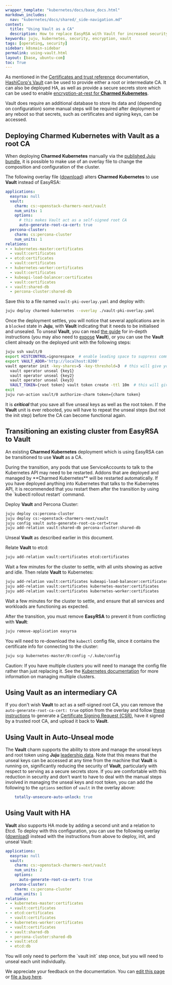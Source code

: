 ```yaml
---
wrapper_template: "kubernetes/docs/base_docs.html"
markdown_includes:
  nav: "kubernetes/docs/shared/_side-navigation.md"
context:
  title: "Using Vault as a CA"
  description: How to replace EasyRSA with Vault for increased security
keywords: juju, kubernetes, security, encryption, vault
tags: [operating, security]
sidebar: k8smain-sidebar
permalink: using-vault.html
layout: [base, ubuntu-com]
toc: True
---
```


As mentioned in the [Certificates and trust reference][certs-doc] documentation,
[HashiCorp's Vault][vault] can be used to provide either a root or intermediate CA. It can
also be deployed HA, as well as provide a secure secrets store which can be used to enable
[encryption-at-rest for **Charmed Kubernetes**][encryption-doc].

Vault does require an additional database to store its data and (depending on
configuration) some manual steps will be required after deployment or any reboot so
that secrets, such as certificates and signing keys, can be accessed.

## Deploying Charmed Kubernetes with Vault as a root CA

When deploying **Charmed Kubernetes** manually via the
[published Juju bundle][cdk-bundle], it is possible to make use of an overlay
file to change the composition and configuration of the cluster.

The following overlay file ([download][vault-pki-yaml]) alters
**Charmed Kubernetes** to use **Vault** instead of EasyRSA:

```yaml
applications:
  easyrsa: null
  vault:
    charm: cs:~openstack-charmers-next/vault
    num_units: 1
    options:
      # this makes Vault act as a self-signed root CA
      auto-generate-root-ca-cert: true
  percona-cluster:
    charm: cs:percona-cluster
    num_units: 1
relations:
- - kubernetes-master:certificates
  - vault:certificates
- - etcd:certificates
  - vault:certificates
- - kubernetes-worker:certificates
  - vault:certificates
- - kubeapi-load-balancer:certificates
  - vault:certificates
- - vault:shared-db
  - percona-cluster:shared-db
```

Save this to a file named `vault-pki-overlay.yaml` and deploy with:

```bash
juju deploy charmed-kubernetes --overlay ./vault-pki-overlay.yaml
```

Once the deployment settles, you will notice that several applications are in a
`blocked` state in **Juju**, with **Vault** indicating that it needs to be initialised
and unsealed. To unseal **Vault**, you can read [the guide][vault-guide-unseal] for
in-depth instructions (you may also need to [expose][] **Vault**), or you can use
the **Vault** client already on the deployed unit with the following steps:

```bash
juju ssh vault/0
export HISTCONTROL=ignorespace  # enable leading space to suppress command history
export VAULT_ADDR='http://localhost:8200'
vault operator init -key-shares=5 -key-threshold=3  # this will give you 5 keys and a root token
  vault operator unseal {key1}
  vault operator unseal {key2}
  vault operator unseal {key3}
  VAULT_TOKEN={root token} vault token create -ttl 10m  # this will give you a token to auth the charm
exit
juju run-action vault/0 authorize-charm token={charm token}
```

<div class="p-notification--information">
  <p markdown="1" class="p-notification__response">
    It is <strong><em>critical </em></strong> that you save all five unseal keys as well as the root
    token.  If the <strong>Vault</strong> unit is ever rebooted, you will have to repeat the
    unseal steps (but not the init step) before the CA can become functional
    again.
  </p>
</div>

## Transitioning an existing cluster from EasyRSA to Vault

An existing **Charmed Kubernetes** deployment which is using EasyRSA can
be transitioned to use **Vault** as a CA.

<div class="p-notification--information">
  <p markdown="1" class="p-notification__response">
    During the transition, any pods that use ServiceAccounts to talk to the
    Kubernetes API may need to be restarted. Addons that are deployed and
    managed by **Charmed Kubernetes** will be restarted automatically. If you
    have deployed anything into Kubernetes that talks to the Kubernetes API, it
    is recommended that you restart them after the transition by using the
    `kubectl rollout restart` command.
  </p>
</div>

Deploy **Vault** and Percona Cluster:

```bash
juju deploy cs:percona-cluster
juju deploy cs:~openstack-charmers-next/vault
juju config vault auto-generate-root-ca-cert=true
juju add-relation vault:shared-db percona-cluster:shared-db
```

Unseal **Vault** as described earlier in this document.

Relate **Vault** to etcd:

```bash
juju add-relation vault:certificates etcd:certificates
```

Wait a few minutes for the cluster to settle, with all units showing as active
and idle. Then relate **Vault** to Kubernetes:

```bash
juju add-relation vault:certificates kubeapi-load-balancer:certificates
juju add-relation vault:certificates kubernetes-master:certificates
juju add-relation vault:certificates kubernetes-worker:certificates
```

Wait a few minutes for the cluster to settle, and ensure that all services and
workloads are functioning as expected.

After the transition, you must remove **EasyRSA** to prevent it from
conflicting with **Vault**:

```bash
juju remove-application easyrsa
```

You will need to re-download the `kubectl` config file,
since it contains the certificate info for connecting to the cluster:

```bash
juju scp kubernetes-master/0:config ~/.kube/config
```

<div class="p-notification--caution">
  <p markdown="1" class="p-notification__response">
    <span class="p-notification__status">Caution:</span>
If you have multiple clusters you will need to manage the config file rather than just
replacing it. See the <a href="https://kubernetes.io/docs/tasks/access-application-cluster/configure-access-multiple-clusters/">
Kubernetes documentation</a> for more information on managing multiple clusters.
  </p>
</div>

## Using Vault as an intermediary CA

If you don't wish **Vault** to act as a self-signed root CA, you can remove the
`auto-generate-root-ca-cert: true` option from the overlay and follow [these
instructions][vault-guide-csr] to generate a
[Certificate Signing Request (CSR)][csr], have it signed by a trusted root CA,
and upload it back to **Vault**.

## Using Vault in Auto-Unseal mode

The **Vault** charm supports the ability to store and manage the unseal keys and
root token using **Juju** [leadership data][leadership]. Note that this means that
the unseal keys can be accessed at any time from the machine that **Vault** is
running on, significantly reducing the security of **Vault**, particularly with
respect to serving as a secure secrets store. If you are comfortable with this
reduction in security and don't want to have to deal with the manual steps
involved in managing the unseal keys and root token, you can add the following
to the `options` section of `vault` in the overlay above:

```yaml
    totally-unsecure-auto-unlock: true
```

## Using Vault with HA

**Vault** also supports HA mode by adding a second unit and a relation to Etcd.
To deploy with this configuration, you can use the following overlay
([download][vault-pki-ha-yaml]) instead with the instructions from above to
deploy, init, and unseal Vault:

```yaml
applications:
  easyrsa: null
  vault:
    charm: cs:~openstack-charmers-next/vault
    num_units: 2
    options:
      auto-generate-root-ca-cert: true
  percona-cluster:
    charm: cs:percona-cluster
    num_units: 1
relations:
- - kubernetes-master:certificates
  - vault:certificates
- - etcd:certificates
  - vault:certificates
- - kubernetes-worker:certificates
  - vault:certificates
- - vault:shared-db
  - percona-cluster:shared-db
- - vault:etcd
  - etcd:db
```

<div class="p-notification--information">
  <p markdown="1" class="p-notification__response">
    You will only need to perform the `vault init` step once, but you will
    need to unseal each unit individually.
  </p>
</div>


<!-- LINKS -->
[vault-pki-yaml]: https://raw.githubusercontent.com/charmed-kubernetes/bundle/master/overlays/vault-pki-overlay.yaml
[vault-pki-ha-yaml]: https://raw.githubusercontent.com/charmed-kubernetes/bundle/master/overlays/vault-pki-ha-overlay.yaml
[certs-doc]: /kubernetes/docs/certs-and-trust
[encryption-doc]: /kubernetes/docs/encryption-at-rest
[vault]: https://www.vaultproject.io
[expose]: https://docs.jujucharms.com/stable/en/charms-deploying#exposing-deployed-applications
[hacluster]: https://jujucharms.com/hacluster/
[vault-guide-csr]: https://docs.openstack.org/project-deploy-guide/charm-deployment-guide/latest/app-certificate-management.html
[vault-guide-unseal]: https://docs.openstack.org/project-deploy-guide/charm-deployment-guide/latest/app-vault.html#initialize-and-unseal-vault
[csr]: https://en.wikipedia.org/wiki/Certificate_signing_request
[leadership]: https://docs.jujucharms.com/stable/en/authors-charm-leadership
[cdk-bundle]: https://jujucharms.com/charmed-kubernetes

<!-- FEEDBACK -->
<div class="p-notification--information">
  <p class="p-notification__response">
    We appreciate your feedback on the documentation. You can 
    <a href="https://github.com/charmed-kubernetes/kubernetes-docs/edit/master/pages/k8s/using-vault.md" class="p-notification__action">edit this page</a> 
    or 
    <a href="https://github.com/charmed-kubernetes/kubernetes-docs/issues/new" class="p-notification__action">file a bug here</a>.
  </p>
</div>
